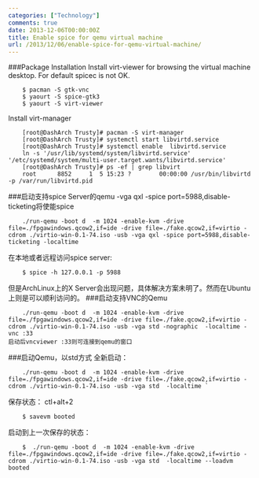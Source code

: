 ```yaml
---
categories: ["Technology"]
comments: true
date: 2013-12-06T00:00:00Z
title: Enable spice for qemu virtual machine
url: /2013/12/06/enable-spice-for-qemu-virtual-machine/
---
```


###Package Installation
Install virt-viewer for browsing the virtual machine desktop. For default spicec is not OK.

```
	$ pacman -S gtk-vnc
	$ yaourt -S spice-gtk3
	$ yaourt -S virt-viewer
```
Install virt-manager

```
	[root@DashArch Trusty]# pacman -S virt-manager 
	[root@DashArch Trusty]# systemctl start libvirtd.service
	[root@DashArch Trusty]# systemctl enable  libvirtd.service
	ln -s '/usr/lib/systemd/system/libvirtd.service' '/etc/systemd/system/multi-user.target.wants/libvirtd.service'
	[root@DashArch Trusty]# ps -ef | grep libvirt
	root      8852     1  5 15:23 ?        00:00:00 /usr/bin/libvirtd -p /var/run/libvirtd.pid
```

###启动支持spice Server的qemu 
-vga qxl -spice port=5988,disable-ticketing将使能spice

```
	./run-qemu -boot d  -m 1024 -enable-kvm -drive file=./fpgawindows.qcow2,if=ide -drive file=./fake.qcow2,if=virtio -cdrom ./virtio-win-0.1-74.iso -usb -vga qxl -spice port=5988,disable-ticketing -localtime
```
在本地或者远程访问spice server:

```
	$ spice -h 127.0.0.1 -p 5988
```
但是ArchLinux上的X Server会出现问题，具体解决方案未明了。然而在Ubuntu上则是可以顺利访问的。
###启动支持VNC的Qemu

```
	./run-qemu -boot d  -m 1024 -enable-kvm -drive file=./fpgawindows.qcow2,if=ide -drive file=./fake.qcow2,if=virtio -cdrom ./virtio-win-0.1-74.iso -usb -vga std -nographic  -localtime -vnc :33
启动后vncviewer :33则可连接到qemu的窗口
```
###启动Qemu，以std方式
全新启动： 

```
	./run-qemu -boot d  -m 1024 -enable-kvm -drive file=./fpgawindows.qcow2,if=ide -drive file=./fake.qcow2,if=virtio -cdrom ./virtio-win-0.1-74.iso -usb -vga std  -localtime `

```
保存状态： ctl+alt+2

```
	$ savevm booted

```
启动到上一次保存的状态：

```
	$  ./run-qemu -boot d  -m 1024 -enable-kvm -drive file=./fpgawindows.qcow2,if=ide -drive file=./fake.qcow2,if=virtio -cdrom ./virtio-win-0.1-74.iso -usb -vga std  -localtime --loadvm booted

```


